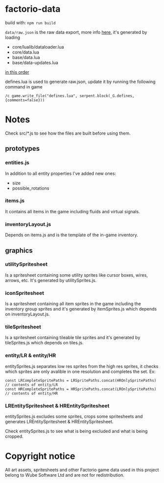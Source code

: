 # factorio-data

build with: `npm run build`

`data/raw.json` is the raw data export, more info [here](https://wiki.factorio.com/Data.raw), it's generated by loading

- core/lualib/dataloader.lua
- core/data.lua
- base/data.lua
- base/data-updates.lua

[in this order](https://lua-api.factorio.com/latest/Data-Lifecycle.html)

defines.lua is used to generate raw.json, update it by running the following command in game
```
/c game.write_file("defines.lua", serpent.block(_G.defines, {comments=false}))
```

# Notes

Check src/*.js to see how the files are built before using them.

## prototypes

### entities.js

In addition to all entity properties I've added new ones:

- size
- possible_rotations

### items.js

It contains all items in the game including fluids and virtual signals.

### inventoryLayout.js

Depends on items.js and is the template of the in-game inventory.

## graphics

### utilitySpritesheet

Is a spritesheet containing some utility sprites like cursor boxes, wires, arrows, etc. It's generated by utilitySprites.js.

### iconSpritesheet

Is a spritesheet containing all item sprites in the game including the inventory group sprites and it's generated by itemSprites.js which depends on inventoryLayout.js.

### tileSpritesheet

Is a spritesheet containing tileable tile sprites and it's generated by tileSprites.js which depends on tiles.js.

### entity/LR & entity/HR

entitySprites.js separates low res sprites from the high res sprites, it checks which sprites are only avalible in one resolution and completes the set. Ex:
```
const LRCompleteSpritePaths = LRSpritePaths.concat(HROnlySpritePaths) // contents of entity/LR
const HRCompleteSpritePaths = HRSpritePaths.concat(LROnlySpritePaths) // contents of entity/HR
```

### LREntitySpritesheet & HREntitySpritesheet

entitySprites.js excludes some sprites, crops some spritesheets and generates LREntitySpritesheet & HREntitySpritesheet.

Check entitySprites.js to see what is being excluded and what is being cropped.

# Copyright notice

All art assets, spritesheets and other Factorio game data used in this project belong to Wube Software Ltd and are not for redistribution.

